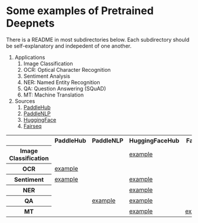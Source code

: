# Some examples of Pretrained Deepnets

There is a README in most subdirectories below.  Each subdirectory should be self-explanatory and indepedent of one another.

<ol>
<li>Applications
<ol>
<li>Image Classification</li>
<li>OCR: Optical Character Recognition</li>
<li>Sentiment Analysis</li>
<li>NER: Named Entity Recognition</li>
<li>QA: Question Answering (SQuAD)</li>
<li>MT: Machine Translation</li>
</ol></li>

<li>Sources
<ol>
<li><a href="https://www.paddlepaddle.org.cn/hublist">PaddleHub</a></li>
<li><a href="https://github.com/PaddlePaddle/PaddleNLP">PaddleNLP</a></li>
<li><a href="https://huggingface.co/transformers/">HuggingFace</a></li>
<li><a href="https://github.com/pytorch/fairseq/blob/master/examples/translation/README.md">Fairseq</a></li>
</ol></li>
</ol>

<table>
<tr> <th> </th>      <th> PaddleHub </th>  <th> PaddleNLP </th> <th> HuggingFaceHub </th> <th> Fairseq </th> </tr>
<tr> <th> Image Classification </th>  <td> <td> </td> </td> <td> <a href="HuggingFaceHub/image_classification">example</a>  </td> <td> </td> </tr>
<tr> <th> OCR </th>  <td> <a href="PaddleHub/OCR">example</a> <td> </td> </td> <td> </td> <td> </td> </tr>
<tr> <th> Sentiment </th> <td> <a href="PaddleHub/sentiment">example</a> <td> </td> </td> <td> <a href="HuggingFaceHub/sentiment">example</a>  </td> <td> </td> </tr>
<tr> <th> NER </th> <td> </td> <td> </td><td> <a href="HuggingFaceHub/ner">example</a> </td>  </tr>
<tr> <th> QA </th> <td> </td> <td> <a href="PaddleNLP/question_answering">example</a> <td> <a href="HuggingFaceHub/question_answering">example</a> </td> </td> <td> </td> </tr>
<tr> <th> MT </th> <td> </td> <td> </td> <td> <a href="HuggingFaceHub/translate">example</a> </td>  <td> <a href="Fairseq/translate">example</a> </td> </tr>
</table>
